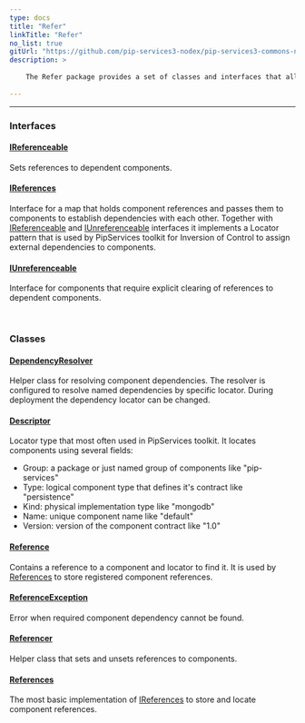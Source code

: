 ```yaml
---
type: docs
title: "Refer"
linkTitle: "Refer"
no_list: true
gitUrl: "https://github.com/pip-services3-nodex/pip-services3-commons-nodex"
description: >
    
    The Refer package provides a set of classes and interfaces that allows you to create, manage and resolve component dependencies that can be passed to other components to establish dependencies between them. 
   
---
```

---

<div class="module-body"> 

### Interfaces

#### [IReferenceable](ireferenceable)
Sets references to dependent components.

#### [IReferences](ireferences)
Interface for a map that holds component references and passes them to components
to establish dependencies with each other.
Together with [IReferenceable](ireferenceable) and [IUnreferenceable](iunreferenceable) interfaces it implements
a Locator pattern that is used by PipServices toolkit for Inversion of Control
to assign external dependencies to components. 

#### [IUnreferenceable](iunreferenceable)
Interface for components that require explicit clearing of references to dependent components.

<br>

### Classes

#### [DependencyResolver](dependency_resolver)
Helper class for resolving component dependencies.
The resolver is configured to resolve named dependencies by specific locator.
During deployment the dependency locator can be changed.

#### [Descriptor](descriptor)
Locator type that most often used in PipServices toolkit.
It locates components using several fields:
- Group: a package or just named group of components like "pip-services"
- Type: logical component type that defines it's contract like "persistence"
- Kind: physical implementation type like "mongodb"
- Name: unique component name like "default"
- Version: version of the component contract like "1.0"

#### [Reference](reference)
Contains a reference to a component and locator to find it.
It is used by [References](references) to store registered component references.

#### [ReferenceException](reference_exception)
Error when required component dependency cannot be found.

#### [Referencer](referencer)
Helper class that sets and unsets references to components.

#### [References](references)
The most basic implementation of [IReferences](ireferences) to store and locate component references.

</div>

